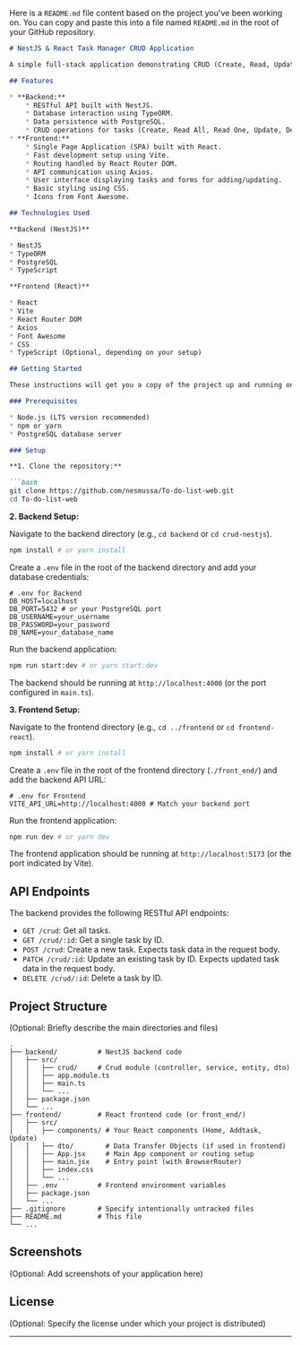 Here is a `README.md` file content based on the project you've been working on. You can copy and paste this into a file named `README.md` in the root of your GitHub repository.

```markdown
# NestJS & React Task Manager CRUD Application

A simple full-stack application demonstrating CRUD (Create, Read, Update, Delete) operations for managing tasks, built with NestJS for the backend and React with Vite for the frontend.

## Features

* **Backend:**
    * RESTful API built with NestJS.
    * Database interaction using TypeORM.
    * Data persistence with PostgreSQL.
    * CRUD operations for tasks (Create, Read All, Read One, Update, Delete).
* **Frontend:**
    * Single Page Application (SPA) built with React.
    * Fast development setup using Vite.
    * Routing handled by React Router DOM.
    * API communication using Axios.
    * User interface displaying tasks and forms for adding/updating.
    * Basic styling using CSS.
    * Icons from Font Awesome.

## Technologies Used

**Backend (NestJS)**

* NestJS
* TypeORM
* PostgreSQL
* TypeScript

**Frontend (React)**

* React
* Vite
* React Router DOM
* Axios
* Font Awesome
* CSS
* TypeScript (Optional, depending on your setup)

## Getting Started

These instructions will get you a copy of the project up and running on your local machine for development and testing purposes.

### Prerequisites

* Node.js (LTS version recommended)
* npm or yarn
* PostgreSQL database server

### Setup

**1. Clone the repository:**

```bash
git clone https://github.com/nesmussa/To-do-list-web.git
cd To-do-list-web
```

**2. Backend Setup:**

Navigate to the backend directory (e.g., `cd backend` or `cd crud-nestjs`).

```bash
npm install # or yarn install
```

Create a `.env` file in the root of the backend directory and add your database credentials:

```dotenv
# .env for Backend
DB_HOST=localhost
DB_PORT=5432 # or your PostgreSQL port
DB_USERNAME=your_username
DB_PASSWORD=your_password
DB_NAME=your_database_name
```

Run the backend application:

```bash
npm run start:dev # or yarn start:dev
```

The backend should be running at `http://localhost:4000` (or the port configured in `main.ts`).

**3. Frontend Setup:**

Navigate to the frontend directory (e.g., `cd ../frontend` or `cd frontend-react`).

```bash
npm install # or yarn install
```

Create a `.env` file in the root of the frontend directory (`./front_end/`) and add the backend API URL:

```dotenv
# .env for Frontend
VITE_API_URL=http://localhost:4000 # Match your backend port
```

Run the frontend application:

```bash
npm run dev # or yarn dev
```

The frontend application should be running at `http://localhost:5173` (or the port indicated by Vite).

## API Endpoints

The backend provides the following RESTful API endpoints:

* `GET /crud`: Get all tasks.
* `GET /crud/:id`: Get a single task by ID.
* `POST /crud`: Create a new task. Expects task data in the request body.
* `PATCH /crud/:id`: Update an existing task by ID. Expects updated task data in the request body.
* `DELETE /crud/:id`: Delete a task by ID.

## Project Structure

(Optional: Briefly describe the main directories and files)

```
.
├── backend/          # NestJS backend code
│   ├── src/
│   │   ├── crud/     # Crud module (controller, service, entity, dto)
│   │   ├── app.module.ts
│   │   ├── main.ts
│   │   └── ...
│   ├── package.json
│   └── ...
├── frontend/         # React frontend code (or front_end/)
│   ├── src/
│   │   ├── components/ # Your React components (Home, Addtask, Update)
│   │   ├── dto/        # Data Transfer Objects (if used in frontend)
│   │   ├── App.jsx     # Main App component or routing setup
│   │   ├── main.jsx    # Entry point (with BrowserRouter)
│   │   ├── index.css
│   │   └── ...
│   ├── .env          # Frontend environment variables
│   ├── package.json
│   └── ...
├── .gitignore        # Specify intentionally untracked files
├── README.md         # This file
└── ...
```

## Screenshots

(Optional: Add screenshots of your application here)

## License

(Optional: Specify the license under which your project is distributed)

---

